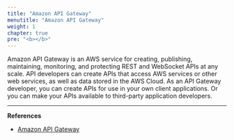 ```yaml
---
title: "Amazon API Gateway"
menutitle: "Amazon API Gateway"
weight: 1
chapter: true
pre: "<b></b>"
---
```


Amazon API Gateway is an AWS service for creating, publishing, maintaining, monitoring, and protecting REST and WebSocket APIs at any scale. API developers can create APIs that access AWS services or other web services, as well as data stored in the AWS Cloud. As an API Gateway developer, you can create APIs for use in your own client applications. Or you can make your APIs available to third-party application developers.

---
**References**
- [Amazon API Gateway](https://docs.aws.amazon.com/pt_br/apigateway/latest/developerguide/welcome.html)
